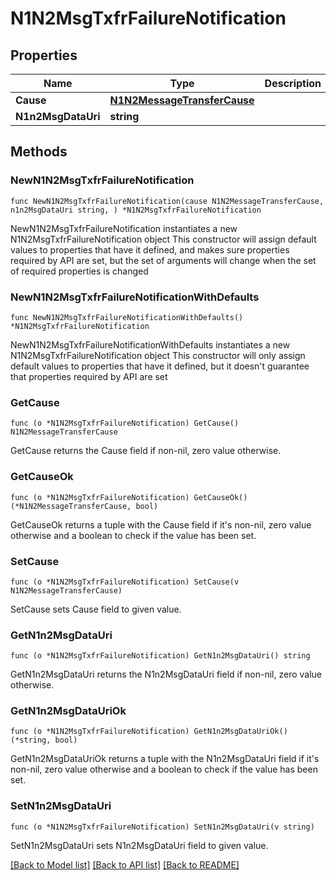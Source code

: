 # N1N2MsgTxfrFailureNotification

## Properties

Name | Type | Description | Notes
------------ | ------------- | ------------- | -------------
**Cause** | [**N1N2MessageTransferCause**](N1N2MessageTransferCause.md) |  | 
**N1n2MsgDataUri** | **string** |  | 

## Methods

### NewN1N2MsgTxfrFailureNotification

`func NewN1N2MsgTxfrFailureNotification(cause N1N2MessageTransferCause, n1n2MsgDataUri string, ) *N1N2MsgTxfrFailureNotification`

NewN1N2MsgTxfrFailureNotification instantiates a new N1N2MsgTxfrFailureNotification object
This constructor will assign default values to properties that have it defined,
and makes sure properties required by API are set, but the set of arguments
will change when the set of required properties is changed

### NewN1N2MsgTxfrFailureNotificationWithDefaults

`func NewN1N2MsgTxfrFailureNotificationWithDefaults() *N1N2MsgTxfrFailureNotification`

NewN1N2MsgTxfrFailureNotificationWithDefaults instantiates a new N1N2MsgTxfrFailureNotification object
This constructor will only assign default values to properties that have it defined,
but it doesn't guarantee that properties required by API are set

### GetCause

`func (o *N1N2MsgTxfrFailureNotification) GetCause() N1N2MessageTransferCause`

GetCause returns the Cause field if non-nil, zero value otherwise.

### GetCauseOk

`func (o *N1N2MsgTxfrFailureNotification) GetCauseOk() (*N1N2MessageTransferCause, bool)`

GetCauseOk returns a tuple with the Cause field if it's non-nil, zero value otherwise
and a boolean to check if the value has been set.

### SetCause

`func (o *N1N2MsgTxfrFailureNotification) SetCause(v N1N2MessageTransferCause)`

SetCause sets Cause field to given value.


### GetN1n2MsgDataUri

`func (o *N1N2MsgTxfrFailureNotification) GetN1n2MsgDataUri() string`

GetN1n2MsgDataUri returns the N1n2MsgDataUri field if non-nil, zero value otherwise.

### GetN1n2MsgDataUriOk

`func (o *N1N2MsgTxfrFailureNotification) GetN1n2MsgDataUriOk() (*string, bool)`

GetN1n2MsgDataUriOk returns a tuple with the N1n2MsgDataUri field if it's non-nil, zero value otherwise
and a boolean to check if the value has been set.

### SetN1n2MsgDataUri

`func (o *N1N2MsgTxfrFailureNotification) SetN1n2MsgDataUri(v string)`

SetN1n2MsgDataUri sets N1n2MsgDataUri field to given value.



[[Back to Model list]](../README.md#documentation-for-models) [[Back to API list]](../README.md#documentation-for-api-endpoints) [[Back to README]](../README.md)



